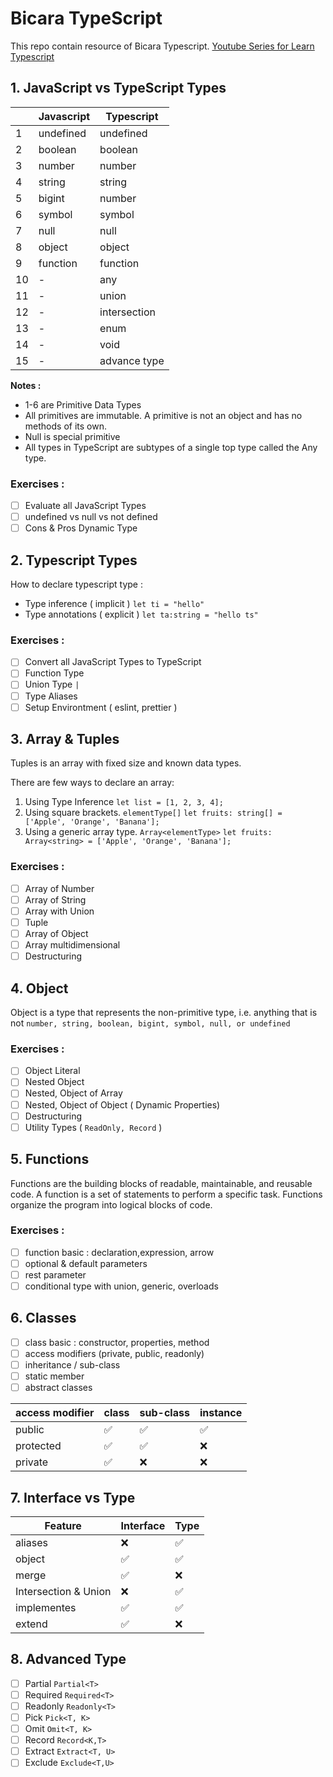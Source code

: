 # Bicara TypeScript

This repo contain resource of Bicara Typescript.
[Youtube Series for Learn Typescript](https://www.youtube.com/SastraNababan?sub_confirmation=1)

## 1. JavaScript vs TypeScript Types

|     | Javascript | Typescript   |
| --- | ---------- | ------------ |
| 1   | undefined  | undefined    |
| 2   | boolean    | boolean      |
| 3   | number     | number       |
| 4   | string     | string       |
| 5   | bigint     | number       |
| 6   | symbol     | symbol       |
| 7   | null       | null         |
| 8   | object     | object       |
| 9   | function   | function     |
| 10  | -          | any          |
| 11  | -          | union        |
| 12  | -          | intersection |
| 13  | -          | enum         |
| 14  | -          | void         |
| 15  | -          | advance type |

**Notes :**

- 1-6 are Primitive Data Types
- All primitives are immutable. A primitive is not an object and has no methods of its own.
- Null is special primitive
- All types in TypeScript are subtypes of a single top type called the Any type.

### Exercises :

- [ ] Evaluate all JavaScript Types
- [ ] undefined vs null vs not defined
- [ ] Cons & Pros Dynamic Type

## 2. Typescript Types

How to declare typescript type :

- Type inference ( implicit ) `let ti = "hello"`
- Type annotations ( explicit ) `let ta:string = "hello ts"`

### Exercises :

- [ ] Convert all JavaScript Types to TypeScript
- [ ] Function Type
- [ ] Union Type `|`
- [ ] Type Aliases
- [ ] Setup Environtment ( eslint, prettier )

## 3. Array & Tuples

Tuples is an array with fixed size and known data types.

There are few ways to declare an array:

1. Using Type Inference
   `let list = [1, 2, 3, 4];`
2. Using square brackets. `elementType[]`
   `let fruits: string[] = ['Apple', 'Orange', 'Banana'];`
3. Using a generic array type. `Array<elementType>`
   `let fruits: Array<string> = ['Apple', 'Orange', 'Banana'];`

### Exercises :

- [ ] Array of Number
- [ ] Array of String
- [ ] Array with Union
- [ ] Tuple
- [ ] Array of Object
- [ ] Array multidimensional
- [ ] Destructuring

## 4. Object

Object is a type that represents the non-primitive type, i.e. anything that is not `number, string, boolean, bigint, symbol, null, or undefined`

### Exercises :

- [ ] Object Literal
- [ ] Nested Object
- [ ] Nested, Object of Array
- [ ] Nested, Object of Object ( Dynamic Properties)
- [ ] Destructuring
- [ ] Utility Types ( `ReadOnly, Record` )

## 5. Functions

Functions are the building blocks of readable, maintainable, and reusable code. A function is a set of statements to perform a specific task. Functions organize the program into logical blocks of code.

### Exercises :

- [ ] function basic : declaration,expression, arrow
- [ ] optional & default parameters
- [ ] rest parameter
- [ ] conditional type with union, generic, overloads

## 6. Classes

- [ ] class basic : constructor, properties, method
- [ ] access modifiers (private, public, readonly)
- [ ] inheritance / sub-class
- [ ] static member
- [ ] abstract classes

| access modifier | class | sub-class | instance |
| --------------- | ----- | --------- | -------- |
| public          | ✅    | ✅        | ✅       |
| protected       | ✅    | ✅        | ❌       |
| private         | ✅    | ❌        | ❌       |

## 7. Interface vs Type

| Feature              | Interface | Type |
| -------------------- | --------- | ---- |
| aliases              | ❌         | ✅    |
| object               | ✅         | ✅    |
| merge                | ✅         | ❌    |
| Intersection & Union | ❌         | ✅    |
| implementes          | ✅         | ✅    |
| extend               | ✅         | ❌    |

## 8. Advanced Type
- [ ] Partial `Partial<T>`
- [ ] Required `Required<T>`
- [ ] Readonly  `Readonly<T>`
- [ ] Pick `Pick<T, K>`
- [ ] Omit `Omit<T, K>`
- [ ] Record `Record<K,T>`
- [ ] Extract `Extract<T, U>`
- [ ] Exclude `Exclude<T,U>`
